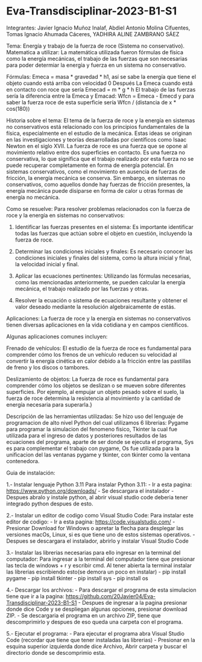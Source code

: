 # Eva-Transdisciplinar-2023-B1-S1
Integrantes: Javier Ignacio Muñoz Inalaf, Abdiel Antonio Molina Cifuentes, Tomas Ignacio Ahumada Cáceres, YADHIRA ALINE ZAMBRANO SÁEZ

Tema: Energía y trabajo de la fuerza de roce (Sistema no conservativo).
Matematica a utilizar: La matemática utilizada fueron fórmulas de física como la energía mecánicas, 
el trabajo de las fuerzas que son necesarias para poder determiar la energía y fuerza en un sistema no conservativo.

Fórmulas: 
Emeca = masa * gravedad * h1, así se sabe la energía que tiene el objeto cuando está arriba con velocidad 0
Después La Emeca cuando está en contacto con roce que sería
Emecad = m * g * h
El trabajo de las fuerzas sería la diferencia entre la Emeca y Emacad: Wfcn = Emeca - Emecd
y para saber la fuerza roce de esta superficie sería Wfcn / (distancia de x * cos(180))

Historia sobre el tema:
El tema de la fuerza de roce y la energía en sistemas no conservativos está relacionado con los principios fundamentales de la física, 
especialmente en el estudio de la mecánica. Estas ideas se originan en las investigaciones y teorías desarrolladas por científicos como 
Isaac Newton en el siglo XVII.
La fuerza de roce es una fuerza que se opone al movimiento relativo entre dos superficies en contacto. Es una fuerza no conservativa, lo 
que significa que el trabajo realizado por esta fuerza no se puede recuperar completamente en forma de energía potencial. En sistemas 
conservativos, como el movimiento en ausencia de fuerzas de fricción, la energía mecánica se conserva. Sin embargo, en sistemas no 
conservativos, como aquellos donde hay fuerzas de fricción presentes, la energía mecánica puede disiparse en forma de calor u otras formas 
de energía no mecánica.

Como se resuelve:
Para resolver problemas relacionados con la fuerza de roce y la energía en sistemas no conservativos:

1. Identificar las fuerzas presentes en el sistema: Es importante identificar todas las fuerzas que actúan sobre el objeto en cuestión, 
incluyendo la fuerza de roce.

2. Determinar las condiciones iniciales y finales: Es necesario conocer las condiciones iniciales y finales del sistema, como la altura 
inicial y final, la velocidad inicial y final.

3. Aplicar las ecuaciones pertinentes: Utilizando las fórmulas necesarias, como las mencionadas anteriormente, se pueden calcular la 
energía mecánica, el trabajo realizado por las fuerzas y otras.

4. Resolver la ecuación o sistema de ecuaciones resultante y obtener el valor deseado mediante la resolución algebraicamente de estás.

Aplicaciones:
La fuerza de roce y la energía en sistemas no conservativos tienen diversas aplicaciones en la vida cotidiana y en campos científicos. 

Algunas aplicaciones comunes incluyen:

Frenado de vehículos: El estudio de la fuerza de roce es fundamental para comprender cómo los frenos de un vehículo reducen su velocidad 
al convertir la energía cinética en calor debido a la fricción entre las pastillas de freno y los discos o tambores.

Deslizamiento de objetos: La fuerza de roce es fundamental para comprender cómo los objetos se deslizan o se mueven sobre diferentes 
superficies. Por ejemplo, al empujar un objeto pesado sobre el suelo, la fuerza de roce determina la resistencia al movimiento y la
cantidad de energía necesaria para superarla.}

Descripción de las herramientas utilizadas:
Se hizo uso del lenguaje de programacion de alto nivel Python del cual utilizamos 6 librerias: Pygame para programar la simulacion del fenomeno fisico,  Tkinter la cual fue utilizada para el ingreso de datos y posteriores resultados de las ecuaciones del programa, aparte de ser donde se ejecuta el programa, Sys es para complementar el trabajo con pygame, Os fue utilizada para la unificacion del las ventanas pygame y tkinter, con tkinter como la ventana contenedora.

Guia de instalación:

1.- Instalar lenguaje Python 3.11
Para instalar Python 3.11:
    - Ir a esta pagina: https://www.python.org/downloads/
    - Se descargara el instalador
    - Despues abralo y instale python, al abrir visual studio code deberia tener integrado python
      despues de esto.
      
2.- Instalar un editor de codigo como Visual Studio Code:
Para instalar este editor de codigo:
    - Ir a esta pagina: https://code.visualstudio.com/
    - Presionar Download for Windows o apretar la flecha para desplegar las versiones macOs, Linux, si es que tiene uno de estos sistemas operativos.
    - Despues se descargara el instalador, abrirlo y instalar Visual Studio Code
    
3.- Instalar las librerias necesarias  para ello ingresar en la terminal del computador:
Para ingresar a la terminal del computador tiene que presionar las tecla de windows + r y escribir cmd. Al tener abierta la terminal instalar las librerias escribiendo esto(se demora un poco en instalar)
    - pip install pygame
    - pip install tkinter
    - pip install sys
    - pip install os
    
4.- Descargar los archivos:
    - Para descargar el programa de esta simulacion tiene que ir a la pagina: https://github.com/20Javier04/Eva-Transdisciplinar-2023-B1-S1
    - Despues de ingresar a la pagina presionar donde dice Code y se despliegan algunas opciones, presionar download ZIP.
    - Se descargaria el programa en un archivo ZIP, tiene que descomprimirlo y despues de eso queda una carpeta con el programa.

5.- Ejecutar el programa:
    - Para ejecutar el programa abra Visual Studio Code (recordar que tiene que tener instaladas las librerias)
    - Presionar en la esquina superior izquierda donde dice Archivo, Abrir carpeta y buscar el directorio donde se descomprimio esta.
